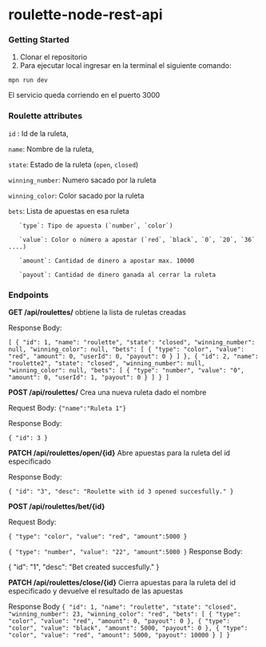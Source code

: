 # roulette-node-rest-api

### Getting Started
1. Clonar el repositorio
2. Para ejecutar local ingresar en la terminal el siguiente comando: 

  `mpn run dev`
  
 El servicio queda corriendo en el puerto 3000
 
### Roulette attributes
`id` : Id de la ruleta,

`name`: Nombre de la ruleta,

`state`: Estado de la ruleta (`open`, `closed`)

`winning_number`: Numero sacado por la ruleta

`winning_color`: Color sacado por la ruleta

`bets`: Lista de apuestas en esa ruleta

       `type`: Tipo de apuesta (`number`, `color`)
       
       `value`: Color o número a apostar (`red`, `black`, `0`, `20`, `36` ....)
       
       `amount`: Cantidad de dinero a apostar max. 10000
       
       `payout`: Cantidad de dinero ganada al cerrar la ruleta
       

### Endpoints
**GET /api/roulettes/** obtiene la lista de ruletas creadas

Response Body:

`[
    {
        "id": 1,
        "name": "roulette",
        "state": "closed",
        "winning_number": null,
        "winning_color": null,
        "bets": [
            {
                "type": "color",
                "value": "red",
                "amount": 0,
                "userId": 0,
                "payout": 0
            }
        ]
    },
    {
        "id": 2,
        "name": "roulette2",
        "state": "closed",
        "winning_number": null,
        "winning_color": null,
        "bets": [
            {
                "type": "number",
                "value": "0",
                "amount": 0,
                "userId": 1,
                "payout": 0
            }
        ]
    }
]`

**POST /api/roulettes/** Crea una nueva ruleta dado el nombre

Request Body:
`{"name":"Ruleta 1"}`

Response Body:

`{
    "id": 3
}`

**PATCH /api/roulettes/open/{id}** Abre apuestas para la ruleta del id especificado

Response Body:

`{
    "id": "3",
    "desc": "Roulette with id 3 opened succesfully."
}`

**POST /api/roulettes/bet/{id}**

Request Body:

`{
    "type": "color",
    "value": "red",
    "amount":5000
}`


`{
    "type": "number",
    "value": "22",
    "amount":5000
}`
Response Body:

{
    "id": "1",
    "desc": "Bet created succesfully."
}

**PATCH /api/roulettes/close/{id}** Cierra apuestas para la ruleta del id especificado y devuelve el resultado de las apuestas

Response Body
`{
    "id": 1,
    "name": "roulette",
    "state": "closed",
    "winning_number": 23,
    "winning_color": "red",
    "bets": [
        {
            "type": "color",
            "value": "red",
            "amount": 0,
            "payout": 0
        },
        {
            "type": "color",
            "value": "black",
            "amount": 5000,
            "payout": 0
        },
        {
            "type": "color",
            "value": "red",
            "amount": 5000,
            "payout": 10000
        }
    ]
}`
